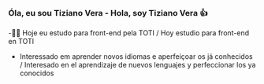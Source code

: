 ### Óla, eu sou Tiziano Vera - Hola, soy Tiziano Vera 👍

-🧑‍🎓 Hoje eu estudo para front-end pela TOTI / Hoy estudio para front-end en TOTI
- Interessado em aprender novos idiomas e aperfeiçoar os já conhecidos / Interesado en el aprendizaje de nuevos lenguajes y perfeccionar los ya conocidos
